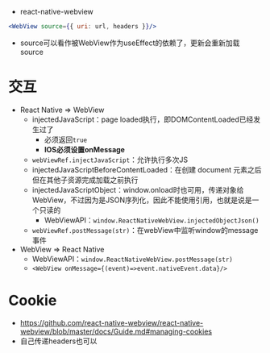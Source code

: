 - react-native-webview
```jsx
<WebView source={{ uri: url, headers }}/>
```
- source可以看作被WebView作为useEffect的依赖了，更新会重新加载source

# 交互
- React Native => WebView
	- injectedJavaScript：page loaded执行，即DOMContentLoaded已经发生过了
		- 必须返回`true`
		- **IOS必须设置onMessage**
	- `webViewRef.injectJavaScript`：允许执行多次JS
	- injectedJavaScriptBeforeContentLoaded：在创建 document 元素之后但在其他子资源完成加载之前执行
	- injectedJavaScriptObject：window.onload时也可用，传递对象给WebView，不过因为是JSON序列化，因此不能使用引用，也就是说是一个只读的
		- WebViewAPI：`window.ReactNativeWebView.injectedObjectJson()`
	- `webViewRef.postMessage(str)`：在webView中监听window的message事件
- WebView => React Native
	- WebViewAPI：`window.ReactNativeWebView.postMessage(str)`
	- `<WebView onMessage={(event)=>event.nativeEvent.data}/>`

# Cookie
- https://github.com/react-native-webview/react-native-webview/blob/master/docs/Guide.md#managing-cookies
- 自己传递headers也可以